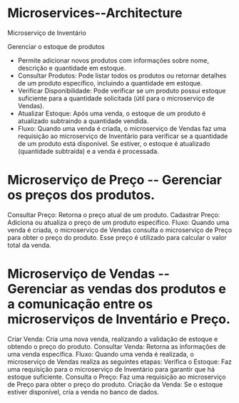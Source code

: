 # Microservices--Architecture 

Microserviço de Inventário 

Gerenciar o estoque de produtos
- Permite adicionar novos produtos com informações sobre nome, descrição e quantidade em estoque.
- Consultar Produtos: Pode listar todos os produtos ou retornar detalhes de um produto específico, incluindo a quantidade em estoque.
- Verificar Disponibilidade: Pode verificar se um produto possui estoque suficiente para a quantidade solicitada (útil para o microserviço de Vendas).
- Atualizar Estoque: Após uma venda, o estoque de um produto é atualizado subtraindo a quantidade vendida.
- Fluxo: Quando uma venda é criada, o microserviço de Vendas faz uma requisição ao microserviço de Inventário para verificar se a quantidade de um produto está disponível. Se estiver, o estoque é atualizado (quantidade subtraída) e a venda é processada.

# Microserviço de Preço -- Gerenciar os preços dos produtos.

Consultar Preço: Retorna o preço atual de um produto.
Cadastrar Preço: Adiciona ou atualiza o preço de um produto específico.
Fluxo: Quando uma venda é criada, o microserviço de Vendas consulta o microserviço de Preço para obter o preço do produto. Esse preço é utilizado para calcular o valor total da venda.

# Microserviço de Vendas -- Gerenciar as vendas dos produtos e a comunicação entre os microserviços de Inventário e Preço.

Criar Venda: Cria uma nova venda, realizando a validação de estoque e obtendo o preço do produto.
Consultar Venda: Retorna as informações de uma venda específica.
Fluxo: Quando uma venda é realizada, o microserviço de Vendas realiza as seguintes etapas:
Verifica o Estoque: Faz uma requisição para o microserviço de Inventário para garantir que há estoque suficiente.
Consulta o Preço: Faz uma requisição ao microserviço de Preço para obter o preço do produto.
Criação da Venda: Se o estoque estiver disponível, cria a venda no banco de dados.

